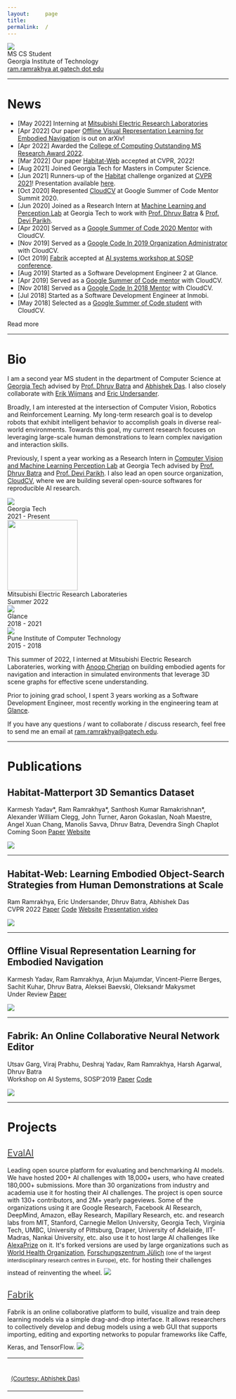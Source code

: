 ```yaml
---
layout:     page
title:
permalink:  /
---
```


<div class="row">
    <div class="col-sm-6 col-xs-12">
        <img src="/img/cover.jpg">
    </div>
    <div class="col-sm-6 col-xs-12" style="margin-bottom: 0;">
        MS CS Student<br>
        Georgia Institute of Technology<br>
        <a target="_blank" href="mailto:ram.ramrakhya@gatech.edu">ram.ramrakhya at gatech dot edu</a>
    </div>
</div>
<hr>

<a name="/news"></a>

# News


- [May 2022] Interning at [Mitsubishi Electric Research Laboratories](https://merl.com)
- [Apr 2022] Our paper [Offline Visual Representation Learning for Embodied Navigation](https://arxiv.org/pdf/2204.13226.pdf) is out on arXiv!
- [Apr 2022] Awarded the [College of Computing Outstanding MS Research Award 2022](https://www.cc.gatech.edu/annual-awards-and-honors-past-recipients).
- [Mar 2022] Our paper [Habitat-Web](https://arxiv.org/abs/2204.03514) accepted at CVPR, 2022!
- [Aug 2021] Joined Georgia Tech for Masters in Computer Science.
- [Jun 2021] Runners-up of the [Habitat](https://aihabitat.org/challenge/2021/) challenge organized at [CVPR 2021](https://embodied-ai.org/)! Presentation available [here]().
- [Oct 2020] Represented [CloudCV](https://cloudcv.org/) at Google Summer of Code Mentor Summit 2020.
- [Jun 2020] Joined as a Research Intern at [Machine Learning and Perception Lab](https://mlp.cc.gatech.edu/) at Georgia Tech to work with [Prof. Dhruv Batra](https://www.cc.gatech.edu/~dbatra/) & [Prof. Devi Parikh](https://www.cc.gatech.edu/~parikh/).
- [Apr 2020] Served as a [Google Summer of Code 2020 Mentor](https://summerofcode.withgoogle.com/archive/2020/projects/5966605818789888/) with CloudCV.
- [Nov 2019] Served as a [Google Code In 2019 Organization Administrator](https://summerofcode.withgoogle.com/archive/2019/organizations/4813273243844608/#projects) with CloudCV.
- [Oct 2019] [Fabrik](https://arxiv.org/abs/1810.11649) accepted at [AI systems workshop  at SOSP conference](http://learningsys.org/sosp19/index.html).
- [Aug 2019] Started as a Software Development Engineer 2 at Glance.
- [Apr 2019] Served as a [Google Summer of Code mentor](https://summerofcode.withgoogle.com/archive/2019/projects/5630848051707904/) with CloudCV.
- [Nov 2018] Served as a [Google Code In 2018 Mentor](http://gci.cloudcv.org/2018/) with CloudCV.
- [Jul 2018] Started as a Software Development Engineer at Inmobi.
- [May 2018] Selected as a [Google Summer of Code student](https://summerofcode.withgoogle.com/archive/2018/projects/5247657211592704/) with CloudCV.

<div id="read-more-button">
    <a nohref>Read more</a>
</div>

<hr>

<a name="/bio"></a>

# Bio

I am a second year MS student in the department of Computer Science at [Georgia Tech](https://www.gatech.edu/) advised by [Prof. Dhruv Batra](https://www.cc.gatech.edu/~dbatra/) and [Abhishek Das](https://abhishekdas.com/). I also closely collaborate with [Erik Wijmans](https://wijmans.xyz/) and [Eric Undersander](https://www.linkedin.com/in/ericu/).

Broadly, I am interested at the intersection of Computer Vision, Robotics and Reinforcement Learning. My long-term research goal is to develop robots that exhibit intelligent behavior to accomplish goals in diverse real-world environments. Towards this goal, my current research focuses on leveraging large-scale human demonstrations to learn complex navigation and interaction skills.

Previously, I spent a year working as a Research Intern in [Computer Vision and Machine Learning Perception Lab](http://mlp.cc.gatech.edu/) at Georgia Tech advised by [Prof. Dhruv Batra](https://www.cc.gatech.edu/~dbatra/) and [Prof. Devi Parikh](https://www.cc.gatech.edu/~parikh/). I also lead an open source organization, [CloudCV](https://cloudcv.org/), where we are building several open-source softwares for reproducible AI research.


<div class="row" id="timeline-logos">
    <div class="col-xs-3">
        <div class="logo-wrap">
            <span class="helper"></span>
            <a target="_blank" href="//gatech.edu"><img src="/img/logos/gatech.jpeg"></a>
        </div>
        <div class="logo-desc">
            Georgia Tech<br>
            2021 - Present
        </div>
    </div>
    <div class="col-xs-3">
        <div class="logo-wrap">
            <span class="helper"></span>
            <a target="_blank" href="//merl.com"><img style="width:160px;" src="/img/logos/merl.png"></a>
        </div>
        <div class="logo-desc">
            Mitsubishi Electric Research Laborateries<br>
            Summer 2022
        </div>
    </div>
    <div class="col-xs-3">
        <div class="logo-wrap">
            <span class="helper"></span>
            <a target="_blank" href="//glance.com"><img src="/img/logos/glance.png"></a>
        </div>
        <div class="logo-desc">
            Glance<br>
            2018 - 2021
        </div>
    </div>
    <div class="col-xs-3">
        <div class="logo-wrap">
            <span class="helper"></span>
            <a target="_blank" href="//pict.edu"><img src="/img/logos/pict_logo.png"></a>
        </div>
        <div class="logo-desc">
            Pune Institute of Computer Technology<br>
            2015 - 2018
        </div>
    </div>
</div>

This summer of 2022, I interned at Mitsubishi Electric Research Laborateries, working with [Anoop Cherian](https://scholar.google.com/citations?user=XVUCn40AAAAJ&hl=en) on building embodied agents for navigation and interaction in simulated environments that leverage 3D scene graphs for effective scene understanding.

Prior to joining grad school, I spent 3 years working as a Software Development Engineer, most recently working in the engineering team at [Glance](https://www.glance.com/).

If you have any questions / want to collaborate / discuss research, feel free to send me an email at <a href="mailto:ram.ramrakhya@gatech.edu">ram.ramrakhya@gatech.edu</a>.

---

<a name="/publications"></a>

# Publications

<a name="/hm3d-semantics"></a>
<h2 class="pubt">Habitat-Matterport 3D Semantics Dataset</h2>
<p class="pubd">
    <span class="authors">Karmesh Yadav*, Ram Ramrakhya*, Santhosh Kumar Ramakrishnan*, Alexander William Clegg, John Turner, Aaron Gokaslan, Noah Maestre, Angel Xuan Chang, Manolis Savva, Dhruv Batra, Devendra Singh Chaplot</span><br>
    <span class="conf">Coming Soon</span>
    <span class="links">
        <a target="_blank" href="">Paper</a>
        <a target="_blank" href="https://aihabitat.org/datasets/hm3d-semantics/">Website</a>
    </span>
</p>
<img src="/img/habitat-web/habitat-web.gif">
<hr>


<a name="/habitat-web"></a>
<h2 class="pubt">Habitat-Web: Learning Embodied Object-Search Strategies from Human Demonstrations at Scale</h2>
<p class="pubd">
    <span class="authors">Ram Ramrakhya, Eric Undersander, Dhruv Batra, Abhishek Das</span><br>
    <span class="conf">CVPR 2022</span>
    <span class="links">
        <a target="_blank" href="https://arxiv.org/abs/2204.03514">Paper</a>
        <a target="_blank" href="https://github.com/Ram81/habitat-web">Code</a>
        <a target="_blank" href="https://ram81.github.io/projects/habitat-web.html">Website</a>
        <a target="_blank" href="https://www.youtube.com/watch?v=oeteCENMZDA">Presentation video</a>
    </span>
</p>
<img src="/img/hm3d-semantics/hm3d_semantics_turntable.gif">
<hr>


<a name="/ovrl"></a>
<h2 class="pubt">Offline Visual Representation Learning for Embodied Navigation</h2>
<p class="pubd">
    <span class="authors">Karmesh Yadav, Ram Ramrakhya, Arjun Majumdar, Vincent-Pierre Berges, Sachit Kuhar, Dhruv Batra, Aleksei Baevski, Oleksandr Makysmet</span><br>
    <span class="conf">Under Review</span>
    <span class="links">
        <a target="_blank" href="https://arxiv.org/pdf/2204.13226.pdf">Paper</a>
    </span>
</p>
<img src="/img/ovrl/teaser.png">
<hr>

<a name="/fabrik"></a>
<h2 class="pubt">Fabrik: An Online Collaborative Neural Network Editor</h2>
<p class="pubd">
    <span class="authors">Utsav Garg, Viraj Prabhu, Deshraj Yadav, Ram Ramrakhya, Harsh Agarwal, Dhruv Batra</span><br>
    <span class="conf">Workshop on AI Systems, SOSP'2019</span>
    <span class="links">
        <a target="_blank" href="https://arxiv.org/abs/1810.11649">Paper</a>
        <a target="_blank" href="https://github.com/Cloud-CV/Fabrik">Code</a>
    </span>
</p>
<img src="/img/fabrik/fabrik_demo.gif">
<hr>

# Projects

<div class="row">
    <div class="col-sm-12">
        <h2 class="talkt" style="font-weight:300;"><a target="_blank" href="http://eval.ai">EvalAI</a></h2>
        <p class="talkd">
           <span>Leading open source platform for evaluating and benchmarking AI models. We have hosted <span class="fw-400">200+ AI challenges</span> with <span class="fw-400">18,000+  users</span>, who have created <span class="fw-400">180,000+ submissions</span>. More than <span class="fw-400">30 organizations</span> from industry and academia use it for hosting their AI challenges.  The project is open source with <span class="fw-400">130+ contributors, </span> and <span class="fw-400"> 2M+ yearly pageviews</span>. Some of the organizations using it are <span class="fw-400">Google Research, Facebook AI Research, DeepMind, Amazon, eBay Research, Mapillary Research, etc.</span> and research labs from <span class="fw-400">MIT, Stanford, Carnegie Mellon University, Georgia Tech, Virginia Tech, UMBC, University of Pittsburg, Draper, University of Adelaide, IIT-Madras, Nankai University, etc. </span> also use it to host large AI challenges like <a href="https://twitter.com/AmazonScience/status/1478543349871255553" target="_blank">AlexaPrize</a> on it. It's forked versions are used by large organizations such as <a href="https://health.aiaudit.org/" target="_blank">World Health Organization</a>, <a href="https://data-challenges.fz-juelich.de/about" target="_blank">Forschungszentrum Jülich</a> <span style="font-size: 0.85em">(one of the largest interdisciplinary research centres in Europe)</span>, etc. for hosting their challenges instead of reinventing the wheel.</span>
            <a target="_blank" href="http://eval.ai"><img style="margin-top: 10px;" src="/img/evalai/evalai.png"></a>
        </p>
    </div>
    <div class="col-sm-12">
        <h2 class="talkt" style="font-weight:300;"><a target="_blank" href="https://github.com/Cloud-CV/Fabrik">Fabrik</a></h2>
        <p class="talkd">
            Fabrik is an online collaborative platform to build, visualize and train deep learning models via a simple drag-and-drop interface. It allows researchers to collectively develop and debug models using a web GUI that supports importing, editing and exporting networks to popular frameworks like Caffe, Keras, and TensorFlow.
            <a target="_blank" href="https://github.com/Cloud-CV/Fabrik"><img style="margin-top: 10px;" src="/img/fabrik/fabrik_demo.gif"></a>
        </p>
    </div>
</div>

<table width="100%" align="center" border="0" cellspacing="0" cellpadding="20">
    <tr>
      <td>
        <br>
        <p align="right"><font size="2">
          <a href="https://abhishekdas.com/">(Courtesy: Abhishek Das)</a>
          <!-- <a href="http://www.cs.berkeley.edu/~barron/"> this website</a> -->
          </font>
        </p>
      </td>
    </tr>
</table>

<script src="/js/jquery.min.js"></script>
<script type="text/javascript">
    $('ul:gt(0) li:gt(12)').hide();
    $('#read-more-button > a').click(function() {
        $('ul:gt(0) li:gt(12)').show();
        $('#read-more-button').hide();
    });
</script>

